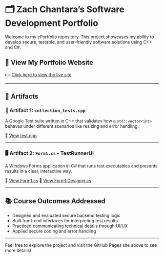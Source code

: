# 🗂️ Zach Chantara’s Software Development Portfolio

Welcome to my ePortfolio repository. This project showcases my ability to develop secure, testable, and user-friendly software solutions using C++ and C#.

## 🔗 View My Portfolio Website

👉 [Click here to view the live site](https://zachc121.github.io)

---

## 📁 Artifacts

### 🧪 Artifact 1: `collection_tests.cpp`

A Google Test suite written in C++ that validates how a `std::vector<int>` behaves under different scenarios like resizing and error handling.

📂 [View test.cpp](https://github.com/ZachC121/ZachC121.github.io/blob/main/TestRunnerSuite/TestRunnerSuite/test.cpp)

---

### 🖥️ Artifact 2: `Form1.cs` - TestRunnerUI

A Windows Forms application in C# that runs test executables and presents results in a clear, interactive way.

📂 [View Form1.cs](https://github.com/ZachC121/ZachC121.github.io/blob/main/WindowsFormsApp1/WindowsFormsApp1/Form1.cs) 
📂 [View Form1.Designer.cs](https://github.com/ZachC121/ZachC121.github.io/blob/main/WindowsFormsApp1/Form1.Designer.cs)

---

## 📚 Course Outcomes Addressed

- Designed and evaluated secure backend testing logic
- Built front-end interfaces for interpreting test results
- Practiced communicating technical details through UI/UX
- Applied secure coding and error handling

---

Feel free to explore the project and visit the GitHub Pages site above to see more details!

